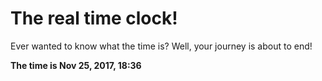 # The real time clock!

Ever wanted to know what the time is? Well, your journey is about to end!

**The time is Nov 25, 2017, 18:36**